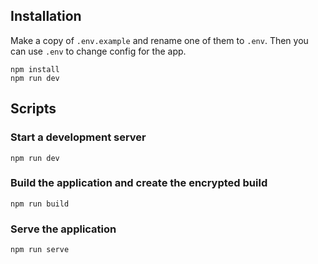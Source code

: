 ## Installation

Make a copy of `.env.example` and rename one of them to `.env`. Then you can use `.env` to change config for the app.

```
npm install
npm run dev
```

## Scripts

### Start a development server

`npm run dev`

### Build the application and create the encrypted build

`npm run build`

### Serve the application

`npm run serve`
